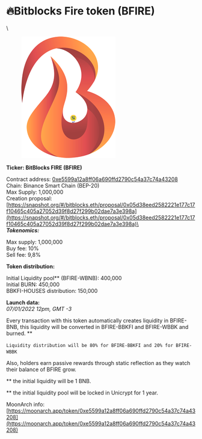# 🔥Bitblocks Fire token (BFIRE)

\


<figure><img src="../../../.gitbook/assets/image (8).png" alt=""><figcaption></figcaption></figure>

**Ticker: BitBlocks FIRE (BFIRE)**

Contract address: [0xe5599a12a8ff06a690ffd2790c54a37c74a43208](https://bscscan.com/address/0xe5599a12a8ff06a690ffd2790c54a37c74a43208)\
Chain: Binance Smart Chain (BEP-20)\
Max Supply: 1,000,000\
Creation proposal: [https://snapshot.org/#/bitblocks.eth/proposal/0x05d38eed2582221e177c17f10465c405a27052d39f8d27f299b02dae7a3e398a](https://snapshot.org/#/bitblocks.eth/proposal/0x05d38eed2582221e177c17f10465c405a27052d39f8d27f299b02dae7a3e398a)\
\
_**Tokenomics:**_

Max supply: 1,000,000\
Buy fee: 10%\
Sell fee: 9,8%

**Token distribution:**

Initial Liquidity pool\*\* (BFIRE-WBNB): 400,000\
Initial BURN: 450,000\
BBKFI-HOUSES distribution: 150,000

**Launch data:**\
_07/01/2022 12pm,  GMT -3_

Every transaction with this token automatically creates liquidity in BFIRE-BNB, this liquidity will be converted in BFIRE-BBKFI and BFIRE-WBBK and burned. \*\*

`Liquidity distribution will be 80% for BFIRE-BBKFI and 20% for BFIRE-WBBK`

Also, holders earn passive rewards through static reflection as they watch their balance of BFIRE grow.



\*\* the initial liquidity will be 1 BNB.

\*\* the initial liquidity pool will be locked in Unicrypt for 1 year.

MoonArch info:\
[https://moonarch.app/token/0xe5599a12a8ff06a690ffd2790c54a37c74a43208](https://moonarch.app/token/0xe5599a12a8ff06a690ffd2790c54a37c74a43208)

